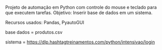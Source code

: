 Projeto de automação em Python com controle do mouse e teclado para que executem tarefas. Objetivo: Inserir base de dados em um sistema.

Recursos usados: Pandas, PyautoGUI

base dados = produtos.csv

sistema = https://dlp.hashtagtreinamentos.com/python/intensivao/login
